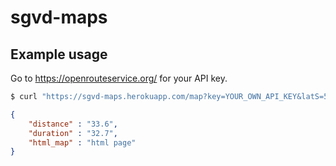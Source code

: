 # sgvd-maps

## Example usage

Go to https://openrouteservice.org/ for your API key.

```bash
$ curl "https://sgvd-maps.herokuapp.com/map?key=YOUR_OWN_API_KEY&latS=51.075824&lonS=5.262364&latE=50.927683&lonE=5.386107"
```

```json
{
    "distance" : "33.6",
    "duration" : "32.7",
    "html_map" : "html page"
}
```